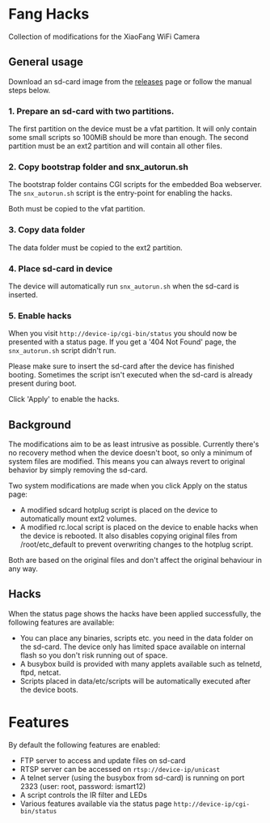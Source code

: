 # Fang Hacks

Collection of modifications for the XiaoFang WiFi Camera

## General usage

Download an sd-card image from the [releases](https://github.com/samtap/fang-hacks/releases) page or follow the manual steps below.

### 1. Prepare an sd-card with two partitions.
The first partition on the device must be a vfat partition. It will only contain some small scripts so 100MiB should be more than enough.
The second partition must be an ext2 partition and will contain all other files.

### 2. Copy bootstrap folder and snx_autorun.sh
The bootstrap folder contains CGI scripts for the embedded Boa webserver. The ```snx_autorun.sh``` script is the entry-point for enabling the hacks.

Both must be copied to the vfat partition.

### 3. Copy data folder
The data folder must be copied to the ext2 partition.

### 4. Place sd-card in device
The device will automatically run ```snx_autorun.sh``` when the sd-card is inserted.

### 5. Enable hacks
When you visit ```http://device-ip/cgi-bin/status``` you should now be presented with a status page. If you get a '404 Not Found' page, the ```snx_autorun.sh``` script didn't run.

Please make sure to insert the sd-card after the device has finished booting. Sometimes the script isn't executed when the sd-card is already present during boot.

Click 'Apply' to enable the hacks.

## Background
The modifications aim to be as least intrusive as possible. Currently there's no recovery method when the device doesn't boot, so only a minimum of system files are modified. This means you can always revert to original behavior by simply removing the sd-card.

Two system modifications are made when you click Apply on the status page:

- A modified sdcard hotplug script is placed on the device to automatically mount ext2 volumes.
- A modified rc.local script is placed on the device to enable hacks when the device is rebooted. It also disables copying original files from /root/etc_default to prevent overwriting changes to the hotplug script.

Both are based on the original files and don't affect the original behaviour in any way.

## Hacks
When the status page shows the hacks have been applied successfully, the following features are available:
- You can place any binaries, scripts etc. you need in the data folder on the sd-card. The device only has limited space available on internal flash so you don't risk running out of space.
- A busybox build is provided with many applets available such as telnetd, ftpd, netcat.
- Scripts placed in data/etc/scripts will be automatically executed after the device boots.

# Features
By default the following features are enabled:
- FTP server to access and update files on sd-card
- RTSP server can be accessed on ```rtsp://device-ip/unicast```
- A telnet server (using the busybox from sd-card) is running on port 2323 (user: root, password: ismart12)
- A script controls the IR filter and LEDs
- Various features available via the status page ```http://device-ip/cgi-bin/status```
